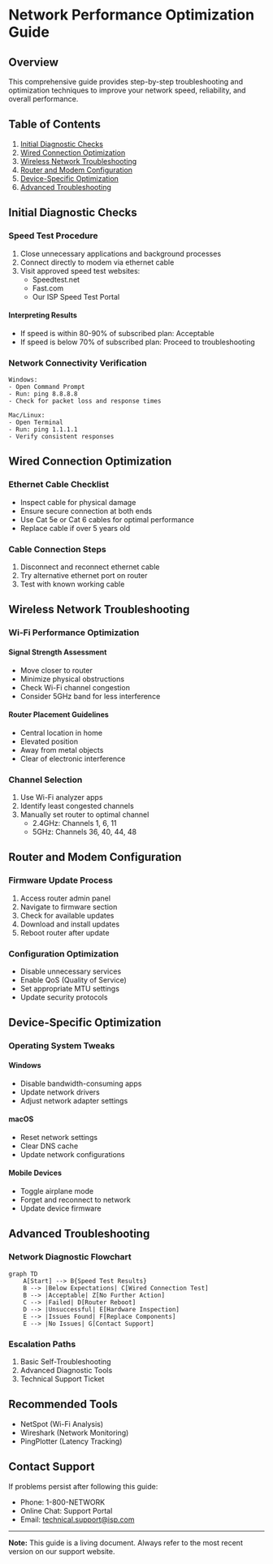 # Network Performance Optimization Guide

## Overview
This comprehensive guide provides step-by-step troubleshooting and optimization techniques to improve your network speed, reliability, and overall performance.

## Table of Contents
1. [Initial Diagnostic Checks](#initial-diagnostic-checks)
2. [Wired Connection Optimization](#wired-connection-optimization)
3. [Wireless Network Troubleshooting](#wireless-network-troubleshooting)
4. [Router and Modem Configuration](#router-and-modem-configuration)
5. [Device-Specific Optimization](#device-specific-optimization)
6. [Advanced Troubleshooting](#advanced-troubleshooting)

## Initial Diagnostic Checks
### Speed Test Procedure
1. Close unnecessary applications and background processes
2. Connect directly to modem via ethernet cable
3. Visit approved speed test websites:
   - Speedtest.net
   - Fast.com
   - Our ISP Speed Test Portal

#### Interpreting Results
- If speed is within 80-90% of subscribed plan: Acceptable
- If speed is below 70% of subscribed plan: Proceed to troubleshooting

### Network Connectivity Verification
```
Windows:
- Open Command Prompt
- Run: ping 8.8.8.8
- Check for packet loss and response times

Mac/Linux:
- Open Terminal
- Run: ping 1.1.1.1
- Verify consistent responses
```

## Wired Connection Optimization
### Ethernet Cable Checklist
- Inspect cable for physical damage
- Ensure secure connection at both ends
- Use Cat 5e or Cat 6 cables for optimal performance
- Replace cable if over 5 years old

### Cable Connection Steps
1. Disconnect and reconnect ethernet cable
2. Try alternative ethernet port on router
3. Test with known working cable

## Wireless Network Troubleshooting
### Wi-Fi Performance Optimization
#### Signal Strength Assessment
- Move closer to router
- Minimize physical obstructions
- Check Wi-Fi channel congestion
- Consider 5GHz band for less interference

#### Router Placement Guidelines
- Central location in home
- Elevated position
- Away from metal objects
- Clear of electronic interference

### Channel Selection
1. Use Wi-Fi analyzer apps
2. Identify least congested channels
3. Manually set router to optimal channel
   - 2.4GHz: Channels 1, 6, 11
   - 5GHz: Channels 36, 40, 44, 48

## Router and Modem Configuration
### Firmware Update Process
1. Access router admin panel
2. Navigate to firmware section
3. Check for available updates
4. Download and install updates
5. Reboot router after update

### Configuration Optimization
- Disable unnecessary services
- Enable QoS (Quality of Service)
- Set appropriate MTU settings
- Update security protocols

## Device-Specific Optimization
### Operating System Tweaks
#### Windows
- Disable bandwidth-consuming apps
- Update network drivers
- Adjust network adapter settings

#### macOS
- Reset network settings
- Clear DNS cache
- Update network configurations

#### Mobile Devices
- Toggle airplane mode
- Forget and reconnect to network
- Update device firmware

## Advanced Troubleshooting
### Network Diagnostic Flowchart
```mermaid
graph TD
    A[Start] --> B{Speed Test Results}
    B --> |Below Expectations| C[Wired Connection Test]
    B --> |Acceptable| Z[No Further Action]
    C --> |Failed| D[Router Reboot]
    D --> |Unsuccessful| E[Hardware Inspection]
    E --> |Issues Found| F[Replace Components]
    E --> |No Issues| G[Contact Support]
```

### Escalation Paths
1. Basic Self-Troubleshooting
2. Advanced Diagnostic Tools
3. Technical Support Ticket

## Recommended Tools
- NetSpot (Wi-Fi Analysis)
- Wireshark (Network Monitoring)
- PingPlotter (Latency Tracking)

## Contact Support
If problems persist after following this guide:
- Phone: 1-800-NETWORK
- Online Chat: Support Portal
- Email: technical.support@isp.com

---

**Note:** This guide is a living document. Always refer to the most recent version on our support website.